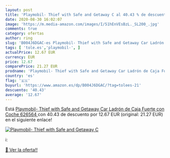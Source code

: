 ```yaml
---
layout: post
title: 'Playmobil- Thief with Safe and Getaway C al 40.43 % de descuento'
date: 2020-08-30 16:02:07
image: 'https://m.media-amazon.com/images/I/51hEnVEsBzL._SL200_.jpg'
comments: true
category: ofertas
author: ring
slug: 'B004J6DGAC-es Playmobil- Thief with Safe and Getaway Car Ladrón de Caja...'
tags: [ 'tole.es','playmobil-', ]
actualPrice: 12.67 EUR
currency: EUR
price: 12.67
comparePrice: 21.27 EUR
prodname: 'Playmobil- Thief with Safe and Getaway Car Ladrón de Caja Fuerte con Coche   626564 '
country: 'es'
flag: '🇪🇸'
buyurl: 'https://www.amazon.es/dp/B004J6DGAC/?tag=tolees-21'
descuento: '40.43'
average: '12.67'
---
```


Está [Playmobil- Thief with Safe and Getaway Car Ladrón de Caja Fuerte con Coche   626564 ](https://www.amazon.es/dp/B004J6DGAC/?tag=tolees-21) con 40.43 de descuento por 12.67 EUR (original: 21.27 EUR) en el siguiente enlace!

[![Playmobil- Thief with Safe and Getaway C](https://m.media-amazon.com/images/I/51hEnVEsBzL._SL200_.jpg)](https://www.amazon.es/dp/B004J6DGAC/?tag=tolees-21)

ℹ️:


[🛒 Ver la oferta!!](https://www.amazon.es/dp/B004J6DGAC/?tag=tolees-21)
